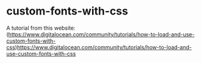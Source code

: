 # custom-fonts-with-css

A tutorial from this website:
(https://www.digitalocean.com/community/tutorials/how-to-load-and-use-custom-fonts-with-css)https://www.digitalocean.com/community/tutorials/how-to-load-and-use-custom-fonts-with-css
